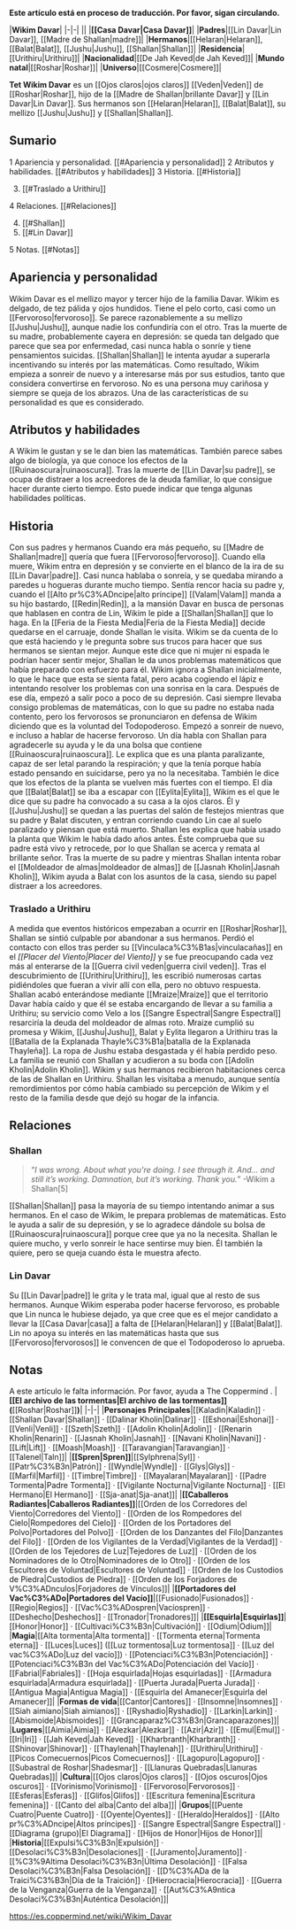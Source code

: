 **Este artículo está en proceso de traducción. Por favor, sigan circulando.**


|**Wikim Davar**|
|-|-|
||
|**[[Casa Davar\|Casa Davar]]**|
|**Padres**|[[Lin Davar\|Lin Davar]], [[Madre de Shallan\|madre]]|
|**Hermanos**|[[Helaran\|Helaran]], [[Balat\|Balat]], [[Jushu\|Jushu]], [[Shallan\|Shallan]]|
|**Residencia**|[[Urithiru\|Urithiru]]|
|**Nacionalidad**|[[De Jah Keved\|de Jah Keved]]|
|**Mundo natal**|[[Roshar\|Roshar]]|
|**Universo**|[[Cosmere\|Cosmere]]|

**Tet Wikim Davar** es un [[Ojos claros\|ojos claros]] [[Veden\|Veden]] de [[Roshar\|Roshar]], hijo de la [[Madre de Shallan\|brillante Davar]] y [[Lin Davar\|Lin Davar]].
Sus hermanos son [[Helaran\|Helaran]], [[Balat\|Balat]], su mellizo [[Jushu\|Jushu]] y [[Shallan\|Shallan]].

## Sumario

1 Apariencia y personalidad. [[#Apariencia y personalidad]] 
2 Atributos y habilidades. [[#Atributos y habilidades]] 
3 Historia. [[#Historia]] 

3. [[#Traslado a Urithiru]] 


4 Relaciones. [[#Relaciones]] 

4. [[#Shallan]] 
4. [[#Lin Davar]] 


5 Notas. [[#Notas]] 


## Apariencia y personalidad
 

Wikim Davar es el mellizo mayor y tercer hijo de la familia Davar. Wikim es delgado, de tez pálida y ojos hundidos. Tiene el pelo corto, casi como un [[Fervoroso\|fervoroso]]. Se parece razonablemente a su mellizo [[Jushu\|Jushu]], aunque nadie los confundiría con el otro.
Tras la muerte de su madre, probablemente cayera en depresión: se queda tan delgado que parece que sea por enfermedad, casi nunca habla o sonríe y tiene pensamientos suicidas. [[Shallan\|Shallan]] le intenta ayudar a superarla incentivando su interés por las matemáticas. Como resultado, Wikim empieza a sonreir de nuevo y a interesarse más por sus estudios, tanto que considera convertirse en fervoroso. No es una persona muy cariñosa y siempre se queja de los abrazos. Una de las características de su personalidad es que es considerado.

## Atributos y habilidades
A Wikim le gustan y se le dan bien las matemáticas. También parece sabes algo de biología, ya que conoce los efectos de la [[Ruinaoscura\|ruinaoscura]]. Tras la muerte de [[Lin Davar\|su padre]], se ocupa de distraer a los acreedores de la deuda familiar, lo que consigue hacer durante cierto tiempo. Esto puede indicar que tenga algunas habilidades políticas.

## Historia
  Con sus padres y hermanos
Cuando era más pequeño, su [[Madre de Shallan\|madre]] quería que fuera [[Fervoroso\|fervoroso]]. Cuando ella muere, Wikim entra en depresión y se convierte en el blanco de la ira de su [[Lin Davar\|padre]]. Casi nunca hablaba o sonreía, y se quedaba mirando a paredes u hogueras durante mucho tiempo. Sentía rencor hacia su padre y, cuando el [[Alto pr%C3%ADncipe\|alto príncipe]] [[Valam\|Valam]] manda a su hijo bastardo, [[Redin\|Redin]], a la mansión Davar en busca de personas que hablasen en contra de Lin, Wikim le pide a [[Shallan\|Shallan]] que lo haga.
En la [[Feria de la Fiesta Media\|Feria de la Fiesta Media]] decide quedarse en el carruaje, donde Shallan le visita. Wikim se da cuenta de lo que está haciendo y le pregunta sobre sus trucos para hacer que sus hermanos se sientan mejor. Aunque este dice que ni mujer ni espada le podrían hacer sentir mejor, Shallan le da unos problemas matemáticos que había preparado con esfuerzo para él. Wikim ignora a Shallan inicialmente, lo que le hace que esta se sienta fatal, pero acaba cogiendo el lápiz e intentando resolver los problemas con una sonrisa en la cara.
Después de ese día, empezó a salir poco a poco de su depresión. Casi siempre llevaba consigo problemas de matemáticas, con lo que su padre no estaba nada contento, pero los fervorosos se pronunciaron en defensa de Wikim diciendo que es la voluntad del Todopoderoso. Empezó a sonreir de nuevo, e incluso a hablar de hacerse fervoroso. Un día habla con Shallan para agradecerle su ayuda y le da una bolsa que contiene [[Ruinaoscura\|ruinaoscura]]. Le explica que es una planta paralizante, capaz de ser letal parando la respiración; y que la tenía porque había estado pensando en suicidarse, pero ya no la necesitaba. También le dice que los efectos de la planta se vuelven más fuertes con el tiempo.
El día que [[Balat\|Balat]] se iba a escapar con [[Eylita\|Eylita]], Wikim es el que le dice que su padre ha convocado a su casa a la ojos claros. Él y [[Jushu\|Jushu]] se quedan a las puertas del salón de festejos mientras que su padre y Balat discuten, y entran corriendo cuando Lin cae al suelo paralizado y piensan que está muerto. Shallan les explica que había usado la planta que Wikim le había dado años antes. Éste comprueba que su padre está vivo y retrocede, por lo que Shallan se acerca y remata al brillante señor.
Tras la muerte de su padre y mientras Shallan intenta robar el [[Moldeador de almas\|moldeador de almas]] de [[Jasnah Kholin\|Jasnah Kholin]], Wikim ayuda a Balat con los asuntos de la casa, siendo su papel distraer a los acreedores.

### Traslado a Urithiru
A medida que eventos históricos empezaban a ocurrir en [[Roshar\|Roshar]], Shallan se sintió culpable por abandonar a sus hermanos. Perdió el contacto con ellos tras perder su [[Vinculaca%C3%B1as\|vinculacañas]] en el *[[Placer del Viento\|Placer del Viento]]* y se fue preocupando cada vez más al enterarse de la [[Guerra civil veden\|guerra civil veden]]. Tras el descubrimiento de [[Urithiru\|Urithiru]], les escribió numerosas cartas pidiéndoles que fueran a vivir allí con ella, pero no obtuvo respuesta. Shallan acabó enterándose mediante [[Mraize\|Mraize]] que el territorio Davar había caído y que él se estaba encargando de llevar a su familia a Urithiru; su servicio como Velo a los [[Sangre Espectral\|Sangre Espectral]] resarciría la deuda del moldeador de almas roto.
Mraize cumplió su promesa y Wikim, [[Jushu\|Jushu]], Balat y Eylita llegaron a Urithiru tras la [[Batalla de la Explanada Thayle%C3%B1a\|batalla de la Explanada Thayleña]]. La ropa de Jushu estaba desgastada y él había perdido peso. La familia se reunió con Shallan y acudieron a su boda con [[Adolin Kholin\|Adolin Kholin]].
Wikim y sus hermanos recibieron habitaciones cerca de las de Shallan en Urithiru. Shallan les visitaba a menudo, aunque sentía remordimientos por cómo había cambiado su percepción de Wikim y el resto de la familia desde que dejó su hogar de la infancia.

## Relaciones
### Shallan
>“*I was wrong. About what you're doing. I see through it. And... and still it’s working. Damnation, but it’s working. Thank you.*”
\-Wikim a Shallan[5]


[[Shallan\|Shallan]] pasa la mayoría de su tiempo intentando animar a sus hermanos. En el caso de Wikim, le prepara problemas de matemáticas. Esto le ayuda a salir de su depresión, y se lo agradece dándole su bolsa de [[Ruinaoscura\|ruinaoscura]] porque cree que ya no la necesita. Shallan le quiere mucho, y verlo sonreír le hace sentirse muy bien. Él también la quiere, pero se queja cuando ésta le muestra afecto.

### Lin Davar
Su [[Lin Davar\|padre]] le grita y le trata mal, igual que al resto de sus hermanos. Aunque Wikim esperaba poder hacerse fervoroso, es probable que Lin nunca le hubiese dejado, ya que cree que es el mejor candidato a llevar la [[Casa Davar\|casa]] a falta de [[Helaran\|Helaran]] y [[Balat\|Balat]]. Lin no apoya su interés en las matemáticas hasta que sus [[Fervoroso\|fervorosos]] le convencen de que el Todopoderoso lo aprueba.

## Notas

A este artículo le falta información. Por favor, ayuda a The Coppermind .
|**[[El archivo de las tormentas\|El archivo de las tormentas]] (**[[Roshar\|Roshar]]**)**|
|-|-|
|**Personajes Principales**|[[Kaladin\|Kaladin]] · [[Shallan Davar\|Shallan]] · [[Dalinar Kholin\|Dalinar]] · [[Eshonai\|Eshonai]] · [[Venli\|Venli]] · [[Szeth\|Szeth]] · [[Adolin Kholin\|Adolin]] · [[Renarin Kholin\|Renarin]] · [[Jasnah Kholin\|Jasnah]] · [[Navani Kholin\|Navani]] · [[Lift\|Lift]] · [[Moash\|Moash]] · [[Taravangian\|Taravangian]] · [[Talenel\|Taln]]|
|**[[Spren\|Spren]]**|[[Sylphrena\|Syl]] · [[Patr%C3%B3n\|Patrón]] · [[Wyndle\|Wyndle]] · [[Glys\|Glys]] · [[Marfil\|Marfil]] · [[Timbre\|Timbre]] · [[Mayalaran\|Mayalaran]] · [[Padre Tormenta\|Padre Tormenta]] · [[Vigilante Nocturna\|Vigilante Nocturna]] · [[El Hermano\|El Hermano]] · [[Sja-anat\|Sja-anat]]|
|**[[Caballeros Radiantes\|Caballeros Radiantes]]**|[[Orden de los Corredores del Viento\|Corredores del Viento]] · [[Orden de los Rompedores del Cielo\|Rompedores del Cielo]] · [[Orden de los Portadores del Polvo\|Portadores del Polvo]] · [[Orden de los Danzantes del Filo\|Danzantes del Filo]] · [[Orden de los Vigilantes de la Verdad\|Vigilantes de la Verdad]] · [[Orden de los Tejedores de Luz\|Tejedores de Luz]] · [[Orden de los Nominadores de lo Otro\|Nominadores de lo Otro]] · [[Orden de los Escultores de Voluntad\|Escultores de Voluntad]] · [[Orden de los Custodios de Piedra\|Custodios de Piedra]] · [[Orden de los Forjadores de V%C3%ADnculos\|Forjadores de Vínculos]]|
|**[[Portadores del Vac%C3%ADo\|Portadores del Vacío]]**|[[Fusionado\|Fusionados]] · [[Regio\|Regios]] · [[Vac%C3%ADospren\|Vacíospren]] · [[Deshecho\|Deshechos]] · [[Tronador\|Tronadores]]|
|**[[Esquirla\|Esquirlas]]**|[[Honor\|Honor]] · [[Cultivaci%C3%B3n\|Cultivación]] · [[Odium\|Odium]]|
|**Magia**|[[Alta tormenta\|Alta tormenta]] · [[Tormenta eterna\|Tormenta eterna]] · [[Luces\|Luces]] ([[Luz tormentosa\|Luz tormentosa]] · [[Luz del vac%C3%ADo\|Luz del vacío]]) · [[Potenciaci%C3%B3n\|Potenciación]] · [[Potenciaci%C3%B3n del Vac%C3%ADo\|Potenciación del Vacío]] · [[Fabrial\|Fabriales]] · [[Hoja esquirlada\|Hojas esquirladas]] · [[Armadura esquirlada\|Armadura esquirlada]] · [[Puerta Jurada\|Puerta Jurada]] · [[Antigua Magia\|Antigua Magia]] · [[Esquirla del Amanecer\|Esquirla del Amanecer]]|
|**Formas de vida**|[[Cantor\|Cantores]] · [[Insomne\|Insomnes]] · [[Siah aimiano\|Siah aimianos]] · [[Ryshadio\|Ryshadio]] · [[Larkin\|Larkin]] · [[Abismoide\|Abismoides]] · [[Grancaparaz%C3%B3n\|Grancaparazones]]|
|**Lugares**|[[Aimia\|Aimia]] · [[Alezkar\|Alezkar]] · [[Azir\|Azir]] · [[Emul\|Emul]] · [[Iri\|Iri]] · [[Jah Keved\|Jah Keved]] · [[Kharbranth\|Kharbranth]] · [[Shinovar\|Shinovar]] · [[Thaylenah\|Thaylenah]] · [[Urithiru\|Urithiru]] · [[Picos Comecuernos\|Picos Comecuernos]] · [[Lagopuro\|Lagopuro]] · [[Subastral de Roshar\|Shadesmar]] · [[Llanuras Quebradas\|Llanuras Quebradas]]|
|**Cultura**|[[Ojos claros\|Ojos claros]] · [[Ojos oscuros\|Ojos oscuros]] · [[Vorinismo\|Vorinismo]] · [[Fervoroso\|Fervorosos]] · [[Esferas\|Esferas]] · [[Glifos\|Glifos]] · [[Escritura femenina\|Escritura femenina]] · [[Canto del alba\|Canto del alba]]|
|**Grupos**|[[Puente Cuatro\|Puente Cuatro]] · [[Oyente\|Oyentes]] · [[Heraldo\|Heraldos]] · [[Alto pr%C3%ADncipe\|Altos príncipes]] · [[Sangre Espectral\|Sangre Espectral]] · [[Diagrama (grupo)\|El Diagrama]] · [[Hijos de Honor\|Hijos de Honor]]|
|**Historia**|[[Expulsi%C3%B3n\|Expulsión]] · [[Desolaci%C3%B3n\|Desolaciones]] · [[Juramento\|Juramento]] · [[%C3%9Altima Desolaci%C3%B3n\|Última Desolación]] · [[Falsa Desolaci%C3%B3n\|Falsa Desolación]] · [[D%C3%ADa de la Traici%C3%B3n\|Día de la Traición]] · [[Hierocracia\|Hierocracia]] · [[Guerra de la Venganza\|Guerra de la Venganza]] · [[Aut%C3%A9ntica Desolaci%C3%B3n\|Auténtica Desolación]]|



https://es.coppermind.net/wiki/Wikim_Davar